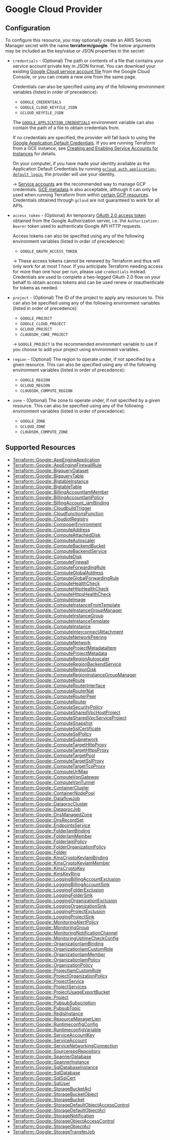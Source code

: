 # Google Cloud Provider

## Configuration

To configure this resource, you may optionally create an AWS Secrets Manager secret with the name **terraform/google**. The below arguments may be included as the key/value or JSON properties in the secret:

* `credentials` - (Optional) The path or contents of a file that contains your
  service account private key in JSON format. You can download your existing
  [Google Cloud service account file] from the Google Cloud Console, or you can
  create a new one from the same page.

  Credentials can also be specified using any of the following environment
  variables (listed in order of precedence):

    * `GOOGLE_CREDENTIALS`
    * `GOOGLE_CLOUD_KEYFILE_JSON`
    * `GCLOUD_KEYFILE_JSON`

  The [`GOOGLE_APPLICATION_CREDENTIALS`][adc]
  environment variable can also contain the path of a file to obtain credentials
  from.

  If no credentials are specified, the provider will fall back to using the
  [Google Application Default Credentials][adc].
  If you are running Terraform from a GCE instance, see [Creating and Enabling
  Service Accounts for Instances][gce-service-account] for details.

  On your computer, if you have made your identity available as the
  Application Default Credentials by running [`gcloud auth application-default
  login`][gcloud adc], the provider will use your identity.

  -> [Service accounts][service accounts] are the recommended way
  to manage GCP credentials. [GCE metadata] is also acceptable, although it can
  only be used when running Terraform from within [certain GCP resources](https://cloud.google.com/docs/authentication/production#obtaining_credentials_on_compute_engine_kubernetes_engine_app_engine_flexible_environment_and_cloud_functions).
  Credentials obtained through `gcloud` are not guaranteed to work for all APIs.

* `access_token` - (Optional) An temporary [OAuth 2.0 access token](https://developers.google.com/identity/protocols/OAuth2)
  obtained from the Google Authorization server, i.e. the
  `Authorization: Bearer` token used to authenticate Google API HTTP requests.

  Access tokens can also be specified using any of the following environment
  variables (listed in order of precedence):

    * `GOOGLE_OAUTH_ACCESS_TOKEN`

  -> These access tokens cannot be renewed by Terraform and thus will only work for at most 1 hour. If you anticipate Terraform needing access for more than one hour per run, please use `credentials` instead. Credentials are used to complete a two-legged OAuth 2.0 flow on your behalf to obtain access tokens and can be used renew or reauthenticate for tokens as needed.

* `project` - (Optional) The ID of the project to apply any resources to.  This
  can also be specified using any of the following environment variables (listed
  in order of precedence):

    * `GOOGLE_PROJECT`
    * `GOOGLE_CLOUD_PROJECT`
    * `GCLOUD_PROJECT`
    * `CLOUDSDK_CORE_PROJECT`

    -> `GOOGLE_PROJECT` is the recommended environment variable to use if
    you choose to add your project using environment variables.

* `region` - (Optional) The region to operate under, if not specified by a given resource.
  This can also be specified using any of the following environment variables (listed in order of
  precedence):

    * `GOOGLE_REGION`
    * `GCLOUD_REGION`
    * `CLOUDSDK_COMPUTE_REGION`

* `zone` - (Optional) The zone to operate under, if not specified by a given resource.
  This can also be specified using any of the following environment variables (listed in order of
  precedence):

    * `GOOGLE_ZONE`
    * `GCLOUD_ZONE`
    * `CLOUDSDK_COMPUTE_ZONE`

[Google Cloud service account file]: https://console.cloud.google.com/apis/credentials/serviceaccountkey
[adc]: https://cloud.google.com/docs/authentication/production
[gce-service-account]: https://cloud.google.com/compute/docs/authentication
[gcloud adc]: https://cloud.google.com/sdk/gcloud/reference/auth/application-default/login
[service accounts]: https://cloud.google.com/docs/authentication/getting-started
[GCE metadata]: https://cloud.google.com/docs/authentication/production#obtaining_credentials_on_compute_engine_kubernetes_engine_app_engine_flexible_environment_and_cloud_functions


## Supported Resources

* [Terraform::Google::AppEngineApplication](docs/providers/google/AppEngineApplication.md)
* [Terraform::Google::AppEngineFirewallRule](docs/providers/google/AppEngineFirewallRule.md)
* [Terraform::Google::BigqueryDataset](docs/providers/google/BigqueryDataset.md)
* [Terraform::Google::BigqueryTable](docs/providers/google/BigqueryTable.md)
* [Terraform::Google::BigtableInstance](docs/providers/google/BigtableInstance.md)
* [Terraform::Google::BigtableTable](docs/providers/google/BigtableTable.md)
* [Terraform::Google::BillingAccountIamMember](docs/providers/google/BillingAccountIamMember.md)
* [Terraform::Google::BillingAccountIamPolicy](docs/providers/google/BillingAccountIamPolicy.md)
* [Terraform::Google::BillingAccount_iamBinding](docs/providers/google/BillingAccount_iamBinding.md)
* [Terraform::Google::CloudbuildTrigger](docs/providers/google/CloudbuildTrigger.md)
* [Terraform::Google::CloudfunctionsFunction](docs/providers/google/CloudfunctionsFunction.md)
* [Terraform::Google::CloudiotRegistry](docs/providers/google/CloudiotRegistry.md)
* [Terraform::Google::ComposerEnvironment](docs/providers/google/ComposerEnvironment.md)
* [Terraform::Google::ComputeAddress](docs/providers/google/ComputeAddress.md)
* [Terraform::Google::ComputeAttachedDisk](docs/providers/google/ComputeAttachedDisk.md)
* [Terraform::Google::ComputeAutoscaler](docs/providers/google/ComputeAutoscaler.md)
* [Terraform::Google::ComputeBackendBucket](docs/providers/google/ComputeBackendBucket.md)
* [Terraform::Google::ComputeBackendService](docs/providers/google/ComputeBackendService.md)
* [Terraform::Google::ComputeDisk](docs/providers/google/ComputeDisk.md)
* [Terraform::Google::ComputeFirewall](docs/providers/google/ComputeFirewall.md)
* [Terraform::Google::ComputeForwardingRule](docs/providers/google/ComputeForwardingRule.md)
* [Terraform::Google::ComputeGlobalAddress](docs/providers/google/ComputeGlobalAddress.md)
* [Terraform::Google::ComputeGlobalForwardingRule](docs/providers/google/ComputeGlobalForwardingRule.md)
* [Terraform::Google::ComputeHealthCheck](docs/providers/google/ComputeHealthCheck.md)
* [Terraform::Google::ComputeHttpHealthCheck](docs/providers/google/ComputeHttpHealthCheck.md)
* [Terraform::Google::ComputeHttpsHealthCheck](docs/providers/google/ComputeHttpsHealthCheck.md)
* [Terraform::Google::ComputeImage](docs/providers/google/ComputeImage.md)
* [Terraform::Google::ComputeInstanceFromTemplate](docs/providers/google/ComputeInstanceFromTemplate.md)
* [Terraform::Google::ComputeInstanceGroupManager](docs/providers/google/ComputeInstanceGroupManager.md)
* [Terraform::Google::ComputeInstanceGroup](docs/providers/google/ComputeInstanceGroup.md)
* [Terraform::Google::ComputeInstanceTemplate](docs/providers/google/ComputeInstanceTemplate.md)
* [Terraform::Google::ComputeInstance](docs/providers/google/ComputeInstance.md)
* [Terraform::Google::ComputeInterconnectAttachment](docs/providers/google/ComputeInterconnectAttachment.md)
* [Terraform::Google::ComputeNetworkPeering](docs/providers/google/ComputeNetworkPeering.md)
* [Terraform::Google::ComputeNetwork](docs/providers/google/ComputeNetwork.md)
* [Terraform::Google::ComputeProjectMetadataItem](docs/providers/google/ComputeProjectMetadataItem.md)
* [Terraform::Google::ComputeProjectMetadata](docs/providers/google/ComputeProjectMetadata.md)
* [Terraform::Google::ComputeRegionAutoscaler](docs/providers/google/ComputeRegionAutoscaler.md)
* [Terraform::Google::ComputeRegionBackendService](docs/providers/google/ComputeRegionBackendService.md)
* [Terraform::Google::ComputeRegionDisk](docs/providers/google/ComputeRegionDisk.md)
* [Terraform::Google::ComputeRegionInstanceGroupManager](docs/providers/google/ComputeRegionInstanceGroupManager.md)
* [Terraform::Google::ComputeRoute](docs/providers/google/ComputeRoute.md)
* [Terraform::Google::ComputeRouterInterface](docs/providers/google/ComputeRouterInterface.md)
* [Terraform::Google::ComputeRouterNat](docs/providers/google/ComputeRouterNat.md)
* [Terraform::Google::ComputeRouterPeer](docs/providers/google/ComputeRouterPeer.md)
* [Terraform::Google::ComputeRouter](docs/providers/google/ComputeRouter.md)
* [Terraform::Google::ComputeSecurityPolicy](docs/providers/google/ComputeSecurityPolicy.md)
* [Terraform::Google::ComputeSharedVpcHostProject](docs/providers/google/ComputeSharedVpcHostProject.md)
* [Terraform::Google::ComputeSharedVpcServiceProject](docs/providers/google/ComputeSharedVpcServiceProject.md)
* [Terraform::Google::ComputeSnapshot](docs/providers/google/ComputeSnapshot.md)
* [Terraform::Google::ComputeSslCertificate](docs/providers/google/ComputeSslCertificate.md)
* [Terraform::Google::ComputeSslPolicy](docs/providers/google/ComputeSslPolicy.md)
* [Terraform::Google::ComputeSubnetwork](docs/providers/google/ComputeSubnetwork.md)
* [Terraform::Google::ComputeTargetHttpProxy](docs/providers/google/ComputeTargetHttpProxy.md)
* [Terraform::Google::ComputeTargetHttpsProxy](docs/providers/google/ComputeTargetHttpsProxy.md)
* [Terraform::Google::ComputeTargetPool](docs/providers/google/ComputeTargetPool.md)
* [Terraform::Google::ComputeTargetSslProxy](docs/providers/google/ComputeTargetSslProxy.md)
* [Terraform::Google::ComputeTargetTcpProxy](docs/providers/google/ComputeTargetTcpProxy.md)
* [Terraform::Google::ComputeUrlMap](docs/providers/google/ComputeUrlMap.md)
* [Terraform::Google::ComputeVpnGateway](docs/providers/google/ComputeVpnGateway.md)
* [Terraform::Google::ComputeVpnTunnel](docs/providers/google/ComputeVpnTunnel.md)
* [Terraform::Google::ContainerCluster](docs/providers/google/ContainerCluster.md)
* [Terraform::Google::ContainerNodePool](docs/providers/google/ContainerNodePool.md)
* [Terraform::Google::DataflowJob](docs/providers/google/DataflowJob.md)
* [Terraform::Google::DataprocCluster](docs/providers/google/DataprocCluster.md)
* [Terraform::Google::DataprocJob](docs/providers/google/DataprocJob.md)
* [Terraform::Google::DnsManagedZone](docs/providers/google/DnsManagedZone.md)
* [Terraform::Google::DnsRecordSet](docs/providers/google/DnsRecordSet.md)
* [Terraform::Google::EndpointsService](docs/providers/google/EndpointsService.md)
* [Terraform::Google::FolderIamBinding](docs/providers/google/FolderIamBinding.md)
* [Terraform::Google::FolderIamMember](docs/providers/google/FolderIamMember.md)
* [Terraform::Google::FolderIamPolicy](docs/providers/google/FolderIamPolicy.md)
* [Terraform::Google::FolderOrganizationPolicy](docs/providers/google/FolderOrganizationPolicy.md)
* [Terraform::Google::Folder](docs/providers/google/Folder.md)
* [Terraform::Google::KmsCryptoKeyIamBinding](docs/providers/google/KmsCryptoKeyIamBinding.md)
* [Terraform::Google::KmsCryptoKeyIamMember](docs/providers/google/KmsCryptoKeyIamMember.md)
* [Terraform::Google::KmsCryptoKey](docs/providers/google/KmsCryptoKey.md)
* [Terraform::Google::KmsKeyRing](docs/providers/google/KmsKeyRing.md)
* [Terraform::Google::LoggingBillingAccountExclusion](docs/providers/google/LoggingBillingAccountExclusion.md)
* [Terraform::Google::LoggingBillingAccountSink](docs/providers/google/LoggingBillingAccountSink.md)
* [Terraform::Google::LoggingFolderExclusion](docs/providers/google/LoggingFolderExclusion.md)
* [Terraform::Google::LoggingFolderSink](docs/providers/google/LoggingFolderSink.md)
* [Terraform::Google::LoggingOrganizationExclusion](docs/providers/google/LoggingOrganizationExclusion.md)
* [Terraform::Google::LoggingOrganizationSink](docs/providers/google/LoggingOrganizationSink.md)
* [Terraform::Google::LoggingProjectExclusion](docs/providers/google/LoggingProjectExclusion.md)
* [Terraform::Google::LoggingProjectSink](docs/providers/google/LoggingProjectSink.md)
* [Terraform::Google::MonitoringAlertPolicy](docs/providers/google/MonitoringAlertPolicy.md)
* [Terraform::Google::MonitoringGroup](docs/providers/google/MonitoringGroup.md)
* [Terraform::Google::MonitoringNotificationChannel](docs/providers/google/MonitoringNotificationChannel.md)
* [Terraform::Google::MonitoringUptimeCheckConfig](docs/providers/google/MonitoringUptimeCheckConfig.md)
* [Terraform::Google::OrganizationIamBinding](docs/providers/google/OrganizationIamBinding.md)
* [Terraform::Google::OrganizationIamCustomRole](docs/providers/google/OrganizationIamCustomRole.md)
* [Terraform::Google::OrganizationIamMember](docs/providers/google/OrganizationIamMember.md)
* [Terraform::Google::OrganizationIamPolicy](docs/providers/google/OrganizationIamPolicy.md)
* [Terraform::Google::OrganizationPolicy](docs/providers/google/OrganizationPolicy.md)
* [Terraform::Google::ProjectIamCustomRole](docs/providers/google/ProjectIamCustomRole.md)
* [Terraform::Google::ProjectOrganizationPolicy](docs/providers/google/ProjectOrganizationPolicy.md)
* [Terraform::Google::ProjectService](docs/providers/google/ProjectService.md)
* [Terraform::Google::ProjectServices](docs/providers/google/ProjectServices.md)
* [Terraform::Google::ProjectUsageExportBucket](docs/providers/google/ProjectUsageExportBucket.md)
* [Terraform::Google::Project](docs/providers/google/Project.md)
* [Terraform::Google::PubsubSubscription](docs/providers/google/PubsubSubscription.md)
* [Terraform::Google::PubsubTopic](docs/providers/google/PubsubTopic.md)
* [Terraform::Google::RedisInstance](docs/providers/google/RedisInstance.md)
* [Terraform::Google::ResourceManagerLien](docs/providers/google/ResourceManagerLien.md)
* [Terraform::Google::RuntimeconfigConfig](docs/providers/google/RuntimeconfigConfig.md)
* [Terraform::Google::RuntimeconfigVariable](docs/providers/google/RuntimeconfigVariable.md)
* [Terraform::Google::ServiceAccountKey](docs/providers/google/ServiceAccountKey.md)
* [Terraform::Google::ServiceAccount](docs/providers/google/ServiceAccount.md)
* [Terraform::Google::ServiceNetworkingConnection](docs/providers/google/ServiceNetworkingConnection.md)
* [Terraform::Google::SourcerepoRepository](docs/providers/google/SourcerepoRepository.md)
* [Terraform::Google::SpannerDatabase](docs/providers/google/SpannerDatabase.md)
* [Terraform::Google::SpannerInstance](docs/providers/google/SpannerInstance.md)
* [Terraform::Google::SqlDatabaseInstance](docs/providers/google/SqlDatabaseInstance.md)
* [Terraform::Google::SqlDatabase](docs/providers/google/SqlDatabase.md)
* [Terraform::Google::SqlSslCert](docs/providers/google/SqlSslCert.md)
* [Terraform::Google::SqlUser](docs/providers/google/SqlUser.md)
* [Terraform::Google::StorageBucketAcl](docs/providers/google/StorageBucketAcl.md)
* [Terraform::Google::StorageBucketObject](docs/providers/google/StorageBucketObject.md)
* [Terraform::Google::StorageBucket](docs/providers/google/StorageBucket.md)
* [Terraform::Google::StorageDefaultObjectAccessControl](docs/providers/google/StorageDefaultObjectAccessControl.md)
* [Terraform::Google::StorageDefaultObjectAcl](docs/providers/google/StorageDefaultObjectAcl.md)
* [Terraform::Google::StorageNotification](docs/providers/google/StorageNotification.md)
* [Terraform::Google::StorageObjectAccessControl](docs/providers/google/StorageObjectAccessControl.md)
* [Terraform::Google::StorageObjectAcl](docs/providers/google/StorageObjectAcl.md)
* [Terraform::Google::StorageTransferJob](docs/providers/google/StorageTransferJob.md)